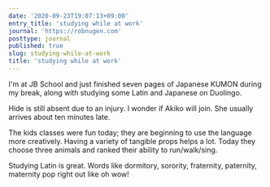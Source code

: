 ```yaml
---
date: '2020-09-23T19:07:13+09:00'
entry_title: 'studying while at work'
journal: 'https://robnugen.com'
posttype: journal
published: true
slug: studying-while-at-work
title: 'studying while at work'
---
```


I'm at JB School and just finished seven pages of Japanese KUMON during my break, along with studying some Latin and Japanese on Duolingo.

Hide is still absent due to an injury.  I wonder if Akiko will join.  She usually arrives about ten minutes late.

The kids classes were fun today; they are beginning to use the language more creatively. Having a variety of tangible props helps a lot.  Today they choose three animals and ranked their ability to run/walk/sing.

Studying Latin is great.  Words like dormitory, sorority, fraternity, paternity, maternity pop right out like oh wow!

